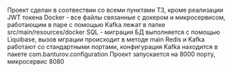 Проект сделан в соотвествии со всеми пунктами ТЗ, кроме реализации JWT токена
Docker - все файлы связанные с докером и микросервисом, работающим в паре с помощью Kafka лежат в папке src/main/resources/docker
SQL - миграция БД выполняется с помощью Liquibase, вызов мграции происходит в методе main
Redis и Kafka работают со стандартными портами, конфигурация Kafka находится в пакете com.banturov.configuration
Проект запускается на 8000 порту, микросервис 8080
